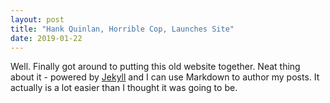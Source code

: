 ```yaml
---
layout: post
title: "Hank Quinlan, Horrible Cop, Launches Site"
date: 2019-01-22
---
```


Well. Finally got around to putting this old website together. Neat thing about it - powered by [Jekyll](http://jekyllrb.com) and I can use Markdown to author my posts. It actually is a lot easier than I thought it was going to be.
